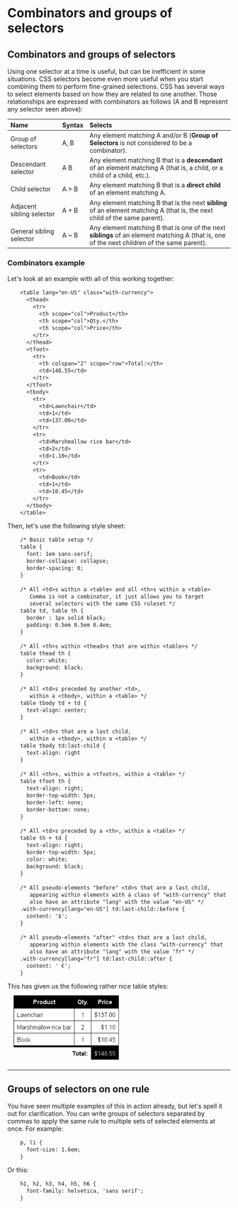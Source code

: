 # Combinators and groups of selectors

## Combinators and groups of selectors

Using one selector at a time is useful, but can be inefficient in some situations. CSS selectors become even more useful when you start combining them to perform fine-grained selections. CSS has several ways to select elements based on how they are related to one another. Those relationships are expressed with combinators as follows (A and B represent any selector seen above):

| Name                | Syntax | Selects       |
| :-------------      | :----- |:------------- |
| Group of selectors  |	A, B	| Any element matching A and/or B (**Group of Selectors** is not considered to be a combinator). |
| Descendant selector	| A B	  | Any element matching B that is a **descendant** of an element matching A (that is, a child, or a child of a child, etc.). |
| Child selector	    | A > B	| Any element matching B that is a **direct child** of an element matching A. |
| Adjacent sibling selector |	A + B	| Any element matching B that is the next **sibling** of an element matching A (that is, the next child of the same parent). |
| General sibling selector	 | A ~ B | Any element matching B that is one of the next **siblings** of an element matching A (that is, one of the next children of the same parent). |

### Combinators example

Let's look at an example with all of this working together:
```
    <table lang="en-US" class="with-currency">
      <thead>
        <tr>
          <th scope="col">Product</th>
          <th scope="col">Qty.</th>
          <th scope="col">Price</th>
        </tr>
      </thead>
      <tfoot>
        <tr>
          <th colspan="2" scope="row">Total:</th>
          <td>148.55</td>
        </tr>
      </tfoot>
      <tbody>
        <tr>
          <td>Lawnchair</td>
          <td>1</td>
          <td>137.00</td>
        </tr>
        <tr>
          <td>Marshmallow rice bar</td>
          <td>2</td>
          <td>1.10</td>
        </tr>
        <tr>
          <td>Book</td>
          <td>1</td>
          <td>10.45</td>
        </tr>
      </tbody>
    </table>
```
Then, let's use the following style sheet:
```
    /* Basic table setup */
    table {
      font: 1em sans-serif;
      border-collapse: collapse;
      border-spacing: 0;
    }

    /* All <td>s within a <table> and all <th>s within a <table>
       Comma is not a combinator, it just allows you to target
       several selectors with the same CSS ruleset */
    table td, table th {
      border : 1px solid black;
      padding: 0.5em 0.5em 0.4em;
    }

    /* All <th>s within <thead>s that are within <table>s */
    table thead th {
      color: white;
      background: black;
    }

    /* All <td>s preceded by another <td>,
       within a <tbody>, within a <table> */
    table tbody td + td {
      text-align: center;
    }

    /* All <td>s that are a last child,
       within a <tbody>, within a <table> */
    table tbody td:last-child {
      text-align: right
    }

    /* All <th>s, within a <tfoot>s, within a <table> */
    table tfoot th {
      text-align: right;
      border-top-width: 5px;
      border-left: none;
      border-bottom: none;
    }

    /* All <td>s preceded by a <th>, within a <table> */
    table th + td {
      text-align: right;
      border-top-width: 5px;
      color: white;
      background: black;
    }

    /* All pseudo-elements "before" <td>s that are a last child,
       appearing within elements with a class of "with-currency" that
       also have an attribute "lang" with the value "en-US" */
    .with-currency[lang="en-US"] td:last-child::before {
      content: '$';
    }

    /* All pseudo-elements "after" <td>s that are a last child,
       appearing within elements with the class "with-currency" that
       also have an attribute "lang" with the value "fr" */
    .with-currency[lang="fr"] td:last-child::after {
      content: ' €';
    }
```
This has given us the following rather nice table styles:
![](../img/combinators.png)

<hr />

## Groups of selectors on one rule

You have seen multiple examples of this in action already, but let's spell it out for clarification. You can write groups of selectors separated by commas to apply the same rule to multiple sets of selected elements at once. For example:
```
    p, li {
      font-size: 1.6em;
    }
```
Or this:
```
    h1, h2, h3, h4, h5, h6 {
      font-family: helvetica, 'sans serif';
    }
```
